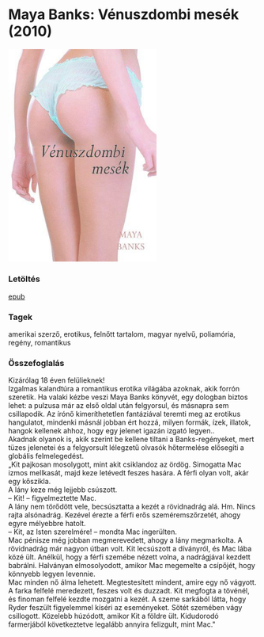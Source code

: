# <a name="id_285">Maya Banks: Vénuszdombi mesék (2010)</a>
<img src="https://github.com/BercziSandor/calibre_lib/raw/main/Maya%20Banks/Venuszdombi%20mesek%20%28285%29/cover.jpg" alt="cover" width="300"/>

### Letöltés
[epub](https://github.com/BercziSandor/calibre_lib/raw/main/Maya%20Banks/Venuszdombi%20mesek%20%28285%29/Venuszdombi%20mesek%20-%20Maya%20Banks.epub)

### Tagek
amerikai szerző, erotikus, felnőtt tartalom, magyar nyelvű, poliamória, regény, romantikus

### Összefoglalás
<div>
<p>Kizárólag ​18 éven felülieknek!<br>Izgalmas kalandtúra a romantikus erotika világába azoknak, akik forrón szeretik. Ha valaki kézbe veszi Maya Banks könyvét, egy dologban biztos lehet: a pulzusa már az első oldal után felgyorsul, és másnapra sem csillapodik. Az írónő kimeríthetetlen fantáziával teremti meg az erotikus hangulatot, mindenki másnál jobban ért hozzá, milyen formák, ízek, illatok, hangok kellenek ahhoz, hogy egy jelenet igazán izgató legyen..<br>Akadnak olyanok is, akik szerint be kellene tiltani a Banks-regényeket, mert tüzes jelenetei és a felgyorsult lélegzetű olvasók hőtermelése elősegíti a globális felmelegedést.<br>„Kit pajkosan mosolygott, mint akit csiklandoz az ördög. Simogatta Mac izmos mellkasát, majd keze letévedt feszes hasára. A férfi olyan volt, akár egy kőszikla.<br>A lány keze még lejjebb csúszott.<br>– Kit! – figyelmeztette Mac.<br>A lány nem törődött vele, becsúsztatta a kezét a rövidnadrág alá. Hm. Nincs rajta alsónadrág. Kezével érezte a férfi erős szeméremszőrzetét, ahogy egyre mélyebbre hatolt.<br>– Kit, az Isten szerelmére! – mondta Mac ingerülten.<br>Mac pénisze még jobban megmerevedett, ahogy a lány megmarkolta. A rövidnadrág már nagyon útban volt. Kit lecsúszott a díványról, és Mac lába közé ült. Anélkül, hogy a férfi szemébe nézett volna, a nadrágjával kezdett babrálni. Halványan elmosolyodott, amikor Mac megemelte a csípőjét, hogy könnyebb legyen levennie.<br>Mac minden nő álma lehetett. Megtestesített mindent, amire egy nő vágyott. A farka felfelé meredezett, feszes volt és duzzadt. Kit megfogta a tövénél, és finoman felfelé kezdte mozgatni a kezét. A szeme sarkából látta, hogy Ryder feszült figyelemmel kíséri az eseményeket. Sötét szemében vágy csillogott. Közelebb húzódott, amikor Kit a földre ült. Kidudorodó farmerjából következtetve legalább annyira felizgult, mint Mac."</p></div>


